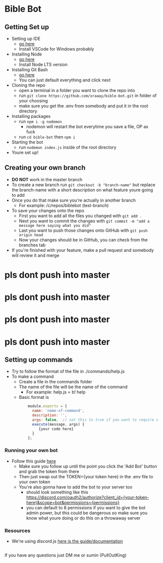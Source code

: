 # Bible Bot

## Getting Set up

- Setting up IDE
  - [go here](https://code.visualstudio.com/)
  - Install VSCode for Windows probably
- Installing Node
  - [go here](https://nodejs.org/en/)
  - Install Node LTS version
- Installing Git Bash
  - [go here](https://git-scm.com/downloads)
  - You can just default everything and click next
- Cloning the repo
  - open a terminal in a folder you want to clone the repo into
  - run ```git clone https://github.com/xraaay/bible-bot.git``` in folder of your choosing
  - make sure you get the .env from somebody and put it in the root directory
- Installing packages 
  - run ```npm i -g nodemon```
    - nodemon will restart the bot everytime you save a file, OP as fuck
  - run ```cd bible-bot``` then ```npm i```
- Starting the bot
  - run ```nodemon index.js``` inside of the root directory
- Youre set up!

## Creating your own branch
- **DO NOT** work in the master branch
- To create a new branch run ```git checkout -b "branch-name"``` but replace the branch-name with a short description on what feature youre going to add
- Once you do that make sure you're actually in another branch
  - For example: /c/repos/biblebot (test-branch)
- To save your changes onto the repo
  - First you want to add all the files you changed with ```git add .```
  - Next you want to commit the changes with ```git commit -m "add a message here saying what you did"```
  - Last you want to push those changes onto GitHub with ```git push origin head``` 
  - Now your changes should be in GitHub, you can check from the branches tab
- If you're finished with your feature, make a pull request and somebody will review it and merge

# **pls dont push into master**
# **pls dont push into master**
# **pls dont push into master**
# **pls dont push into master**

## Setting up commands

- Try to follow the format of the file in ./commands/help.js
- To make a command
  - Create a file in the commands folder
  - The name of the file will be the name of the command
    - For example: help.js = b! help
  - Basic format is 
    ```javascript
        module.exports = {
          name: 'name-of-command',
          description: '',
          args: false,  // set this to true if you want to require arguments passed into like b!help {command}
          execute(message, args) {
             {your code here}
          }
        };
    ```

### Running your own bot
- Follow this guide [here](https://discordjs.guide/preparations/setting-up-a-bot-application.html#creating-your-bot)
  - Make sure you follow up until the point you click the 'Add Bot' button and grab the token from there
  - Then just swap out the TOKEN={your token here} in the .env file to your own token
  - You're also gonna have to add the bot to your server too 
    - should look something like this https://discord.com/oauth2/authorize?client_id={your-token-here}&scope=bot&permissions={permissions}
    - you can default to 8 permissions if you want to give the bot admin power, but this could be dangerous so make sure you know what youre doing or do this on a throwaway server

### Resources
- We're using discord.js [here is the guide/documentation](https://discordjs.guide/)


##

If you have any questions just DM me or sumin (PullOutKing)
